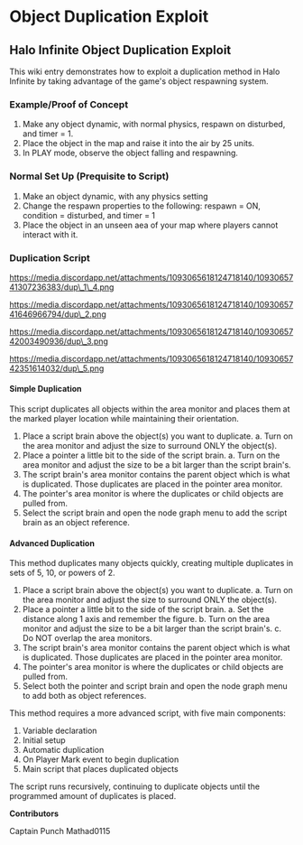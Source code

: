 # Object Duplication Exploit

## Halo Infinite Object Duplication Exploit

This wiki entry demonstrates how to exploit a duplication method in Halo Infinite by taking advantage of the game's object respawning system.

### Example/Proof of Concept

1. Make any object dynamic, with normal physics, respawn on disturbed, and timer = 1.
2. Place the object in the map and raise it into the air by 25 units.
3. In PLAY mode, observe the object falling and respawning.

### Normal Set Up (Prequisite to Script)

1. Make an object dynamic, with any physics setting
2. Change the respawn properties to the following: respawn = ON, condition = disturbed, and timer = 1
3. Place the object in an unseen aea of your map where players cannot interact with it.

### Duplication Script

https://media.discordapp.net/attachments/1093065618124718140/1093065741307236383/dup\_1\_4.png

https://media.discordapp.net/attachments/1093065618124718140/1093065741646966794/dup\_2.png

https://media.discordapp.net/attachments/1093065618124718140/1093065742003490936/dup\_3.png

https://media.discordapp.net/attachments/1093065618124718140/1093065742351614032/dup\_5.png

#### Simple Duplication

This script duplicates all objects within the area monitor and places them at the marked player location while maintaining their orientation.

1. Place a script brain above the object(s) you want to duplicate. a. Turn on the area monitor and adjust the size to surround ONLY the object(s).
2. Place a pointer a little bit to the side of the script brain. a. Turn on the area monitor and adjust the size to be a bit larger than the script brain's.
3. The script brain's area monitor contains the parent object which is what is duplicated. Those duplicates are placed in the pointer area monitor.
4. The pointer's area monitor is where the duplicates or child objects are pulled from.
5. Select the script brain and open the node graph menu to add the script brain as an object reference.

#### Advanced Duplication

This method duplicates many objects quickly, creating multiple duplicates in sets of 5, 10, or powers of 2.

1. Place a script brain above the object(s) you want to duplicate. a. Turn on the area monitor and adjust the size to surround ONLY the object(s).
2. Place a pointer a little bit to the side of the script brain. a. Set the distance along 1 axis and remember the figure. b. Turn on the area monitor and adjust the size to be a bit larger than the script brain's. c. Do NOT overlap the area monitors.
3. The script brain's area monitor contains the parent object which is what is duplicated. Those duplicates are placed in the pointer area monitor.
4. The pointer's area monitor is where the duplicates or child objects are pulled from.
5. Select both the pointer and script brain and open the node graph menu to add both as object references.

This method requires a more advanced script, with five main components:

1. Variable declaration
2. Initial setup
3. Automatic duplication
4. On Player Mark event to begin duplication
5. Main script that places duplicated objects

The script runs recursively, continuing to duplicate objects until the programmed amount of duplicates is placed.

**Contributors**

Captain Punch Mathad0115
